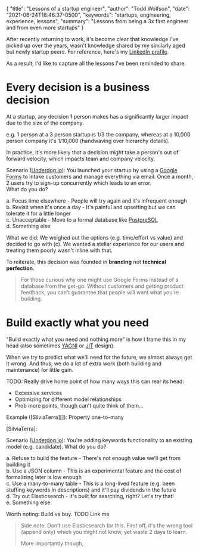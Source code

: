 {
  "title": "Lessons of a startup engineer",
  "author": "Todd Wolfson",
  "date": "2021-06-24T18:46:37-0500",
  "keywords": "startups, engineering, experience, lessons",
  "summary": "Lessons from being a 3x first engineer and from even more startups"
}

After recently returning to work, it's become clear that knowledge I've picked up over the years, wasn't knowledge shared by my similarly aged but newly startup peers. For reference, here's my [LinkedIn profile][LinkedIn].

[LinkedIn]: https://www.linkedin.com/in/toddwolfson/

As a result, I'd like to capture all the lessons I've been reminded to share.

# Every decision is a business decision
At a startup, any decision 1 person makes has a significantly larger impact due to the size of the company.

e.g. 1 person at a 3 person startup is 1/3 the company, whereas at a 10,000 person company it's 1/10,000 (handwaving over hierarchy details).

In practice, it's more likely that a decision might take a person's out of forward velocity, which impacts team and company velocity.

Scenario ([Underdog.io][]): You launched your startup by using a [Google Forms][] to intake customers and manage everything via email. Once a month, 2 users try to sign-up concurrently which leads to an error.
<br/>
What do you do?

[Underdog.io]: https://underdog.io/

a. Focus time elsewhere - People will try again and it's infrequent enough
<br/>
b. Revisit when it's once a day - It's painful and upsetting but we can tolerate it for a little longer
<br/>
c. Unacceptable - Move to a formal database like [PostgreSQL][]
<br/>
d. Something else

[Google Forms]: https://www.google.com/forms/about/
[PostgreSQL]: https://www.postgresql.org/

What we did: We weighed out the options (e.g. time/effort vs value) and decided to go with (c). We wanted a stellar experience for our users and treating them poorly wasn't inline with that.

To reiterate, this decision was founded in **branding** not **technical perfection**.

> For those curious why one might use Google Forms instead of a database from the get-go: Without customers and getting product feedback, you can't guarantee that people will want what you're building.

# Build exactly what you need
"Build exactly what you need and nothing more" is how I frame this in my head (also sometimes [YAGNI][] or [JIT][] design).

[YAGNI]: https://en.wikipedia.org/wiki/You_aren%27t_gonna_need_it
[JIT]: https://en.wikipedia.org/wiki/Just-in-time_compilation

When we try to predict what we'll need for the future, we almost always get it wrong. And thus, we do a lot of extra work (both building and maintenance) for little gain.

TODO: Really drive home point of how many ways this can rear its head:
- Excessive services
- Optimizing for different model relationships
- Prob more points, though can't quite think of them...

Example ([SilviaTerra][]): Property one-to-many

[SilviaTerra]:

Scenario ([Underdog.io][]): You're adding keywords functionality to an existing model (e.g. candidate). What do you do?

a. Refuse to build the feature - There's not enough value we'll get from building it
<br/>
b. Use a JSON column - This is an experimental feature and the cost of formalizing later is low enough
<br/>
c. Use a many-to-many table - This is a long-lived feature (e.g. been stuffing keywords in descriptions) and it'll pay dividends in the future
<br/>
d. Try out Elasticsearch - It's built for searching, right? Let's try that!
<br/>
e. Something else

Worth noting: Build vs buy. TODO Link me

> Side note: Don't use Elasticsearch for this. First off, it's the wrong tool (append only) which you might not know, yet waste 2 days to learn.
>
> More importantly though,
